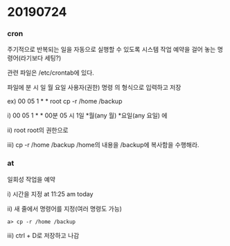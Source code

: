 # 20190724

### cron 

주기적으로 반복되는 일을 자동으로 실행할 수 있도록 시스템 작업 예약을 걸어 놓는 명령어(라기보다 세팅?)

관련 파일은 /etc/crontab에 있다.

파일에 
분 시 일 월 요일 사용자(권한) 명령
의 형식으로 입력하고 저장

ex) 
00 05 1 * * root  cp -r /home /backup

i) 00 05 1 * * 
00분 05 시 1일 *월(any 월) *요일(any 요일) 에

ii) root 
root의 권한으로

iii) cp -r /home /backup
/home의 내용을 /backup에 복사함을 수행해라.

#### 

### at

일회성 작업을 예약

i) 시간을 지정
at 11:25 am today

ii) 새 줄에서 명령어를 지정(여러 명령도 가능)

```
a> cp -r /home /backup
```

iii) ctrl + D로 저장하고 나감